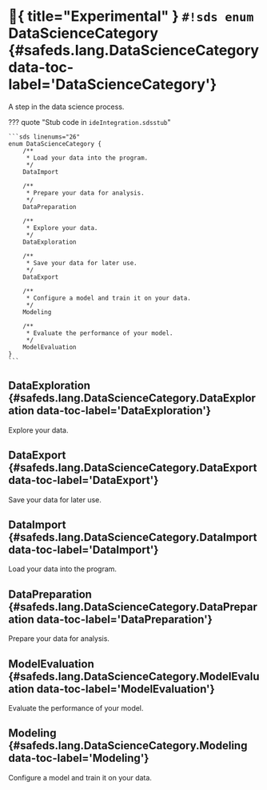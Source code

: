 # :test_tube:{ title="Experimental" } `#!sds enum` DataScienceCategory {#safeds.lang.DataScienceCategory data-toc-label='DataScienceCategory'}

A step in the data science process.

??? quote "Stub code in `ideIntegration.sdsstub`"

    ```sds linenums="26"
    enum DataScienceCategory {
        /**
         * Load your data into the program.
         */
        DataImport

        /**
         * Prepare your data for analysis.
         */
        DataPreparation

        /**
         * Explore your data.
         */
        DataExploration

        /**
         * Save your data for later use.
         */
        DataExport

        /**
         * Configure a model and train it on your data.
         */
        Modeling

        /**
         * Evaluate the performance of your model.
         */
        ModelEvaluation
    }
    ```

## DataExploration {#safeds.lang.DataScienceCategory.DataExploration data-toc-label='DataExploration'}

Explore your data.

## DataExport {#safeds.lang.DataScienceCategory.DataExport data-toc-label='DataExport'}

Save your data for later use.

## DataImport {#safeds.lang.DataScienceCategory.DataImport data-toc-label='DataImport'}

Load your data into the program.

## DataPreparation {#safeds.lang.DataScienceCategory.DataPreparation data-toc-label='DataPreparation'}

Prepare your data for analysis.

## ModelEvaluation {#safeds.lang.DataScienceCategory.ModelEvaluation data-toc-label='ModelEvaluation'}

Evaluate the performance of your model.

## Modeling {#safeds.lang.DataScienceCategory.Modeling data-toc-label='Modeling'}

Configure a model and train it on your data.
